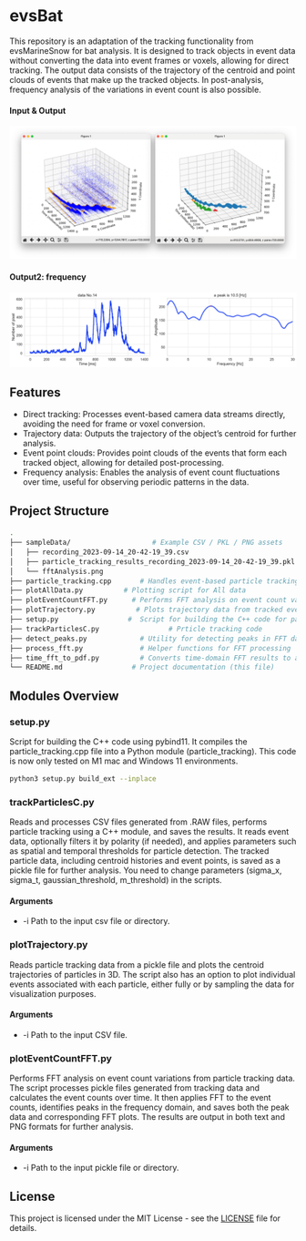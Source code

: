 # evsBat
This repository is an adaptation of the tracking functionality from evsMarineSnow for bat analysis.
It is designed to track objects in event data without converting the data into event frames or voxels, allowing for direct tracking.
The output data consists of the trajectory of the centroid and point clouds of events that make up the tracked objects. 
In post-analysis, frequency analysis of the variations in event count is also possible.

#### Input & Output
![Frequency](sampleData/outputs/inputAndOutput.png)

#### Output2: frequency
![Frequency](sampleData/outputs/fftAnalysis.png)


## Features
- Direct tracking: Processes event-based camera data streams directly, avoiding the need for frame or voxel conversion.
- Trajectory data: Outputs the trajectory of the object’s centroid for further analysis.
- Event point clouds: Provides point clouds of the events that form each tracked object, allowing for detailed post-processing.
- Frequency analysis: Enables the analysis of event count fluctuations over time, useful for observing periodic patterns in the data.

## Project Structure
```bash
.
├── sampleData/                    # Example CSV / PKL / PNG assets
│   ├── recording_2023-09-14_20-42-19_39.csv
│   ├── particle_tracking_results_recording_2023-09-14_20-42-19_39.pkl
│   └── fftAnalysis.png
├── particle_tracking.cpp       # Handles event-based particle tracking in C++
├── plotAllData.py          # Plotting script for All data
├── plotEventCountFFT.py      # Performs FFT analysis on event count variations using a Hamming window
├── plotTrajectory.py          # Plots trajectory data from tracked events
├── setup.py                 #  Script for building the C++ code for particle tracking
├── trackParticlesC.py                 # Prticle tracking code
├── detect_peaks.py             # Utility for detecting peaks in FFT data
├── process_fft.py              # Helper functions for FFT processing
├── time_fft_to_pdf.py          # Converts time-domain FFT results to a PDF
└── README.md                 # Project documentation (this file)
```

## Modules Overview
### setup.py
Script for building the C++ code using pybind11. It compiles the particle_tracking.cpp file into a Python module (particle_tracking). This code is now only tested on M1 mac and Windows 11 environments.

```bash
python3 setup.py build_ext --inplace
```

### trackParticlesC.py
Reads and processes CSV files generated from .RAW files, performs particle tracking using a C++ module, and saves the results. It reads event data, optionally filters it by polarity (if needed), and applies parameters such as spatial and temporal thresholds for particle detection. The tracked particle data, including centroid histories and event points, is saved as a pickle file for further analysis.
You need to change parameters (sigma_x, sigma_t, gaussian_threshold, m_threshold) in the scripts.

#### Arguments
- -i Path to the input csv file or directory.

### plotTrajectory.py
Reads particle tracking data from a pickle file and plots the centroid trajectories of particles in 3D. The script also has an option to plot individual events associated with each particle, either fully or by sampling the data for visualization purposes.

#### Arguments
- -i Path to the input CSV file.

### plotEventCountFFT.py
Performs FFT analysis on event count variations from particle tracking data. The script processes pickle files generated from tracking data and calculates the event counts over time. It then applies FFT to the event counts, identifies peaks in the frequency domain, and saves both the peak data and corresponding FFT plots. The results are output in both text and PNG formats for further analysis.

#### Arguments
- -i Path to the input pickle file or directory.

## License
This project is licensed under the MIT License - see the [LICENSE](LICENSE) file for details.
